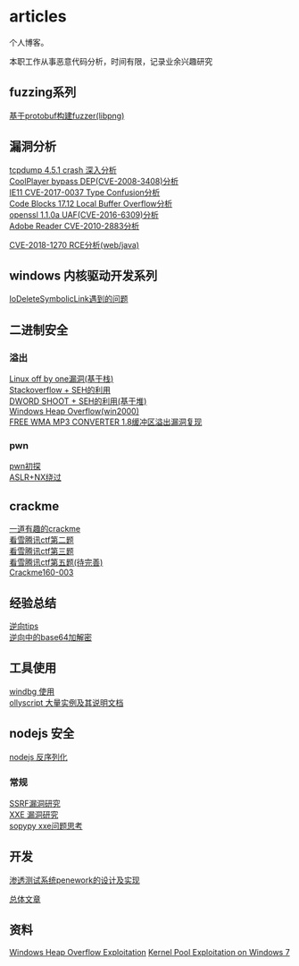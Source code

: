 # articles

个人博客。

本职工作从事恶意代码分析，时间有限，记录业余兴趣研究

## fuzzing系列
[基于protobuf构建fuzzer(libpng)](https://github.com/xinali/articles/issues/37)


## 漏洞分析

[tcpdump 4.5.1 crash 深入分析](https://www.anquanke.com/post/id/166711)   
[CoolPlayer bypass DEP(CVE-2008-3408)分析](https://www.anquanke.com/post/id/167424)        
[IE11 CVE-2017-0037 Type Confusion分析](https://www.anquanke.com/post/id/168916)   
[Code Blocks 17.12 Local Buffer Overflow分析](https://www.anquanke.com/post/id/170028)   
[openssl 1.1.0a UAF(CVE-2016-6309)分析](https://github.com/xinali/articles/issues/35)  
[Adobe Reader CVE-2010-2883分析](https://github.com/xinali/articles/issues/36)


[CVE-2018-1270 RCE分析(web/java)](https://www.anquanke.com/post/id/104926)


## windows 内核驱动开发系列

[IoDeleteSymbolicLink遇到的问题](https://github.com/xinali/articles/issues/32)

## 二进制安全

### 溢出

[Linux off by one漏洞(基于栈)](https://github.com/xinali/articles/issues/28)       
[Stackoverflow + SEH的利用](https://github.com/xinali/articles/issues/24)      
[DWORD SHOOT + SEH的利用(基于堆)](https://github.com/xinali/articles/issues/25)        
[Windows Heap Overflow(win2000)](https://github.com/xinali/articles/issues/18)   
[FREE WMA MP3 CONVERTER 1.8缓冲区溢出漏洞复现](https://github.com/xinali/articles/issues/21)

### pwn


[pwn初探](https://github.com/xinali/articles/issues/17)  
[ASLR+NX绕过](https://github.com/xinali/articles/issues/4)

## crackme

[一道有趣的crackme](https://github.com/xinali/articles/issues/11)  
[看雪腾讯ctf第二题](https://github.com/xinali/articles/issues/12)  
[看雪腾讯ctf第三题](https://github.com/xinali/articles/issues/13)  
[看雪腾讯ctf第五题(待完善)](https://github.com/xinali/articles/issues/14)  
[Crackme160-003](https://github.com/xinali/articles/issues/20)  

## 经验总结

[逆向tips](https://github.com/xinali/articles/issues/2)  
[逆向中的base64加解密](https://github.com/xinali/articles/issues/5)

## 工具使用
[windbg 使用](https://github.com/xinali/articles/issues/7)  
[ollyscript 大量实例及其说明文档](https://github.com/xinali/articles/issues/6)



## nodejs 安全

[nodejs 反序列化](https://github.com/xinali/articles/issues/19)

### 常规

[SSRF漏洞研究](https://github.com/xinali/articles/issues/16)   
[XXE 漏洞研究](https://github.com/xinali/articles/issues/1)   
[sopypy xxe问题思考](https://github.com/xinali/articles/issues/9)


## 开发

[渗透测试系统penework的设计及实现](https://github.com/xinali/articles/issues/22)


[总体文章](https://github.com/xinali/articles/issues)


## 资料

[Windows Heap Overflow Exploitation](https://www.exploit-db.com/docs/english/33196-windows-heap-overflow-exploitation.pdf)
[Kernel Pool Exploitation on Windows 7](https://www.exploit-db.com/docs/english/16032-kernel-pool-exploitation-on-windows-7.pdf)
